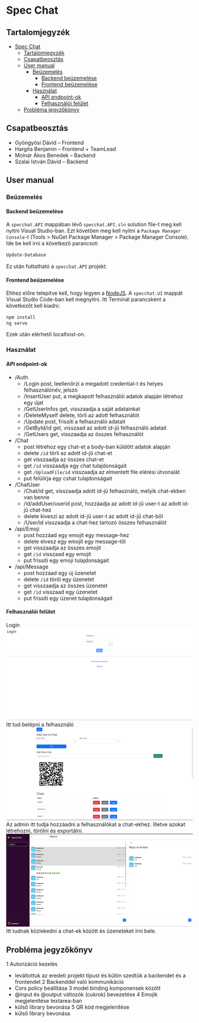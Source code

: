 # Spec Chat

## Tartalomjegyzék
- [Spec Chat](#spec-chat)
  - [Tartalomjegyzék](#tartalomjegyzék)
  - [Csapatbeosztás](#csapatbeosztás)
  - [User manual](#user-manual)
    - [Beüzemelés](#beüzemelés)
      - [Backend beüzemelése](#backend-beüzemelése)
      - [Frontend beüzemelése](#frontend-beüzemelése)
    - [Használat](#használat)
      - [API endpoint-ok](#api-endpoint-ok)
      - [Felhasználói felület](#felhasználói-felület)
  - [Probléma jegyzőkönyv](#probléma-jegyzőkönyv)

## Csapatbeosztás
- Gyöngyösi Dávid – Frontend
- Hargita Benjamin – Frontend + TeamLead
- Molnár Ákos Benedek – Backend
- Szalai István Dávid – Backend 

## User manual
### Beüzemelés
#### Backend beüzemelése
A `specchat.API` mappában lévő `specchat.API.sln` solution file-t meg kell nyitni Visual Studio-ban. Ezt követően meg kell nyitni a `Package Manager Console`-t (Tools > NuGet Package Manager > Package Manager Console). Ide be kell írni a következő parancsot:
```sh
Update-Database
```
Ez után futtatható a `specchat.API` projekt.
#### Frontend beüzemelése
Ehhez előre telepítve kell, hogy legyen a [NodeJS](https://nodejs.org/en/download).
A `specchat.UI` mappát Visual Studio Code-ban kell megnyitni. Itt Terminál parancsként a következőt kell kiadni:
```
npm install
ng serve
```
Ezek után elérhető localhost-on.
### Használat
#### API endpoint-ok

- /Auth
  - /Login
post, leellenőrzi a megadott credential-t és helyes felhasználónév, jelszó
  - /InsertUser
  put, a megkapott felhasználói adatok alapján létrehoz egy újat
  - /GetUserInfos
  get, visszaadja a saját adatainkat
  - /DeleteMyself
  delete, törli az adott felhasználót
  - /Update
  post, frissíti a felhasználó adatait
  - /GetById/id
  get, visszaad az adott id-jű felhasználó adatait
  - /GetUsers
  get, visszaadja az összes felhasználót
- /Chat
  - post
  létrehoz egy chat-et a body-ban küldött adatok alapján
  - delete
  `/id` törli az adott id-jű chat-et
  - get
  visszaadja az összes chat-et
  - get
  `/id` visszaadja egy chat tulajdonságait
  - get
  `/UploadFile/id` visszaadja az elmentett file elérési útvonalát
  - put
    felülírja egy cshat tulajdonságait
- /ChatUser
  - /Chat/id
  get, visszaadja adott id-jű felhasználó, melyik chat-ekben van benne
  - /id/addUser/userid
  post, hozzáadja az adott id-jű user-t az adott id-jű chat-hez
  - delete
  kiveszi az adott id-jű user-t az adott id-jű chat-ből
  - /User/id
  visszaadja a chat-hez tartozó összes felhasználót
- /api/Emoji
  - post
  hozzáad egy emojit egy message-hez
  - delete
  elvesz egy emojit egy message-től
  - get
  visszaadja az összes emojit
  - get
  `/id` visszaad egy emojit
  - put
  frissíti egy emoji tulajdonságait
- /api/Message
  - post
  hozzáad egy új üzenetet
  - delete
  `/id` töröl egy üzenetet
  - get
  visszaadja az összes üzenetet
  - get
  `/id` visszaad egy üzenetet
  - put
  frissíti egy üzenet tulajdonságait
#### Felhasználói felület
Login
![login](/images/login.png)
Itt tud belépni a felhasználó
![dashboard](/images/dashboard.png)
Az admin itt tudja hozzáadni a felhasználókat a chat-ekhez. Illetve azokat létrehozni, törölni és exportálni.
![chat](/images/chat.png)
Itt tudnak közlekedni a chat-ek között és üzeneteket írni bele.

## Probléma jegyzőkönyv
1 Autorizáció kezelés
  - leváltottuk az eredeti projekt típust és külön szedtük a backendet és a frontendet
2 Backenddel való kommunikáció
  - Cors policy beállítása
3 model binding komponensek között
  - @input és @output változók (cukrok) bevezetése
4 Emojik megjelenítése textarea-ban
  - külső library bevonása
5 QR kód megjelenítése
  - külső library bevonása